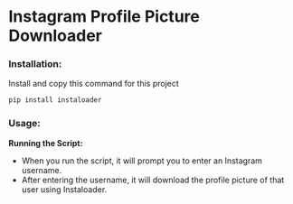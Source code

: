 
# Instagram Profile Picture Downloader

### Installation:

Install and copy this command for this project

```bash
pip install instaloader
```

### Usage:

**Running the Script:**
   - When you run the script, it will prompt you to enter an Instagram username.
   - After entering the username, it will download the profile picture of that user using Instaloader.
